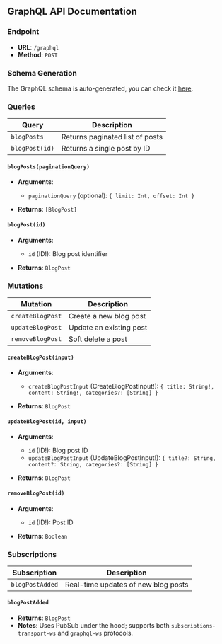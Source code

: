 ## GraphQL API Documentation

### Endpoint

* **URL**: `/graphql`
* **Method**: `POST`

### Schema Generation

The GraphQL schema is auto-generated, you can check it [here](../libs/core/src/lib/graphql-schema/schema.gql).

### Queries

| Query          | Description                     |
| -------------- | ------------------------------- |
| `blogPosts`    | Returns paginated list of posts |
| `blogPost(id)` | Returns a single post by ID     |

#### `blogPosts(paginationQuery)`

* **Arguments**:

  * `paginationQuery` (optional): `{ limit: Int, offset: Int }`
* **Returns**: `[BlogPost]`

#### `blogPost(id)`

* **Arguments**:

  * `id` (ID!): Blog post identifier
* **Returns**: `BlogPost`

### Mutations

| Mutation         | Description             |
| ---------------- | ----------------------- |
| `createBlogPost` | Create a new blog post  |
| `updateBlogPost` | Update an existing post |
| `removeBlogPost` | Soft delete a post      |

#### `createBlogPost(input)`

* **Arguments**:

  * `createBlogPostInput` (CreateBlogPostInput!): `{ title: String!, content: String!, categories?: [String] }`
* **Returns**: `BlogPost`

#### `updateBlogPost(id, input)`

* **Arguments**:

  * `id` (ID!): Blog post ID
  * `updateBlogPostInput` (UpdateBlogPostInput!): `{ title?: String, content?: String, categories?: [String] }`
* **Returns**: `BlogPost`

#### `removeBlogPost(id)`

* **Arguments**:

  * `id` (ID!): Post ID
* **Returns**: `Boolean`

### Subscriptions

| Subscription    | Description                         |
| --------------- |-------------------------------------|
| `blogPostAdded` | Real-time updates of new blog posts |

#### `blogPostAdded`

* **Returns**: `BlogPost`
* **Notes**: Uses PubSub under the hood; supports both `subscriptions-transport-ws` and `graphql-ws` protocols.
